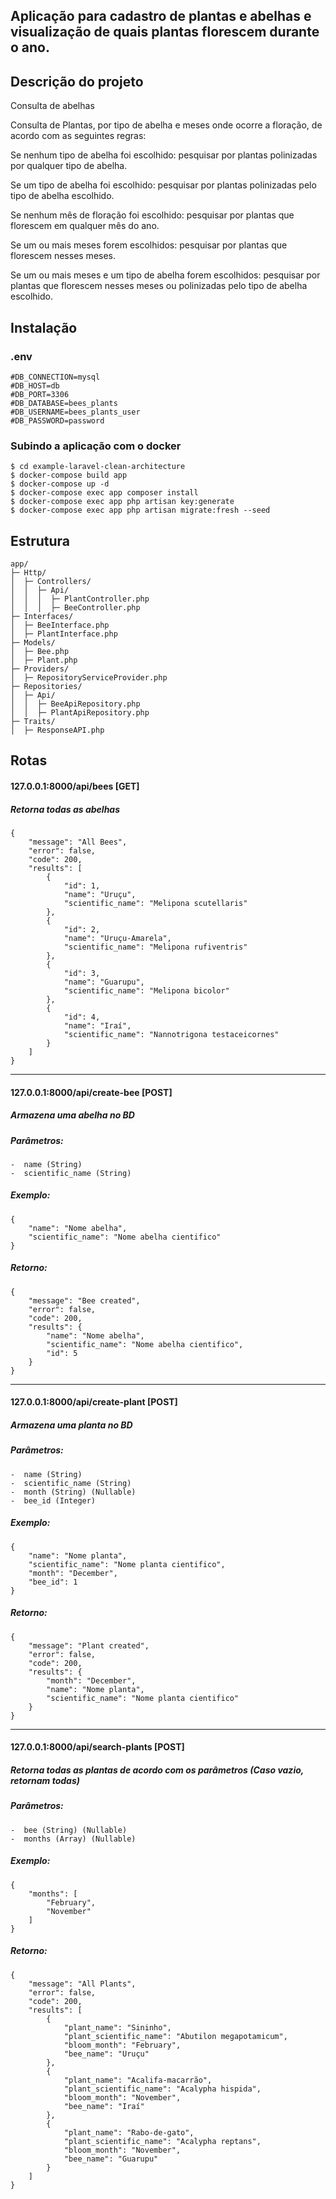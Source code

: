 ## Aplicação para cadastro de plantas e abelhas e visualização de quais plantas florescem durante o ano.

## Descrição do projeto

Consulta de abelhas

Consulta de Plantas, por tipo de abelha e meses onde ocorre a floração, de acordo com as seguintes regras:

Se nenhum tipo de abelha foi escolhido: pesquisar por plantas polinizadas por qualquer tipo de abelha.

Se um tipo de abelha foi escolhido: pesquisar por plantas polinizadas pelo tipo de abelha escolhido.

Se nenhum mês de floração foi escolhido: pesquisar por plantas que florescem em qualquer mês do ano.

Se um ou mais meses forem escolhidos: pesquisar por plantas que florescem nesses meses.

Se um ou mais meses e um tipo de abelha forem escolhidos: pesquisar por plantas que florescem nesses meses ou polinizadas pelo tipo de abelha escolhido.

## Instalação

### .env

```
#DB_CONNECTION=mysql
#DB_HOST=db
#DB_PORT=3306
#DB_DATABASE=bees_plants
#DB_USERNAME=bees_plants_user
#DB_PASSWORD=password
```

### Subindo a aplicação com o docker

```
$ cd example-laravel-clean-architecture
$ docker-compose build app
$ docker-compose up -d
$ docker-compose exec app composer install
$ docker-compose exec app php artisan key:generate
$ docker-compose exec app php artisan migrate:fresh --seed
```

## Estrutura

```
app/
├─ Http/
│  ├─ Controllers/
│  │  ├─ Api/
│  │  │  ├─ PlantController.php
│  │  │  ├─ BeeController.php
├─ Interfaces/
│  ├─ BeeInterface.php
│  ├─ PlantInterface.php
├─ Models/
│  ├─ Bee.php
│  ├─ Plant.php
├─ Providers/
│  ├─ RepositoryServiceProvider.php
├─ Repositories/
│  ├─ Api/
│  │  ├─ BeeApiRepository.php
│  │  ├─ PlantApiRepository.php
├─ Traits/
│  ├─ ResponseAPI.php

```

## Rotas

#### 127.0.0.1:8000/api/bees [GET]

##### Retorna todas as abelhas
```
{
    "message": "All Bees",
    "error": false,
    "code": 200,
    "results": [
        {
            "id": 1,
            "name": "Uruçu",
            "scientific_name": "Melipona scutellaris"
        },
        {
            "id": 2,
            "name": "Uruçu-Amarela",
            "scientific_name": "Melipona rufiventris"
        },
        {
            "id": 3,
            "name": "Guarupu",
            "scientific_name": "Melipona bicolor"
        },
        {
            "id": 4,
            "name": "Iraí",
            "scientific_name": "Nannotrigona testaceicornes"
        }
    ]
}
```

---

#### 127.0.0.1:8000/api/create-bee [POST]

##### Armazena uma abelha no BD

##### Parâmetros:
    -  name (String)
    -  scientific_name (String)

##### Exemplo:
```
{
    "name": "Nome abelha",
    "scientific_name": "Nome abelha cientifico"
}
```

##### Retorno:

```
{
    "message": "Bee created",
    "error": false,
    "code": 200,
    "results": {
        "name": "Nome abelha",
        "scientific_name": "Nome abelha cientifico",
        "id": 5
    }
}
```

---

#### 127.0.0.1:8000/api/create-plant [POST]

##### Armazena uma planta no BD

##### Parâmetros:
    -  name (String)
    -  scientific_name (String)
    -  month (String) (Nullable)
    -  bee_id (Integer)

##### Exemplo:
```
{
    "name": "Nome planta",
    "scientific_name": "Nome planta cientifico",
    "month": "December",
    "bee_id": 1
}
```

##### Retorno:

```
{
    "message": "Plant created",
    "error": false,
    "code": 200,
    "results": {
        "month": "December",
        "name": "Nome planta",
        "scientific_name": "Nome planta cientifico"
    }
}
```

---

#### 127.0.0.1:8000/api/search-plants [POST]

##### Retorna todas as plantas de acordo com os parâmetros (Caso vazio, retornam todas)

##### Parâmetros:
    -  bee (String) (Nullable)
    -  months (Array) (Nullable)

##### Exemplo:
```
{
    "months": [
        "February",
        "November"
    ]
}
```

##### Retorno:

```
{
    "message": "All Plants",
    "error": false,
    "code": 200,
    "results": [
        {
            "plant_name": "Sininho",
            "plant_scientific_name": "Abutilon megapotamicum",
            "bloom_month": "February",
            "bee_name": "Uruçu"
        },
        {
            "plant_name": "Acalifa-macarrão",
            "plant_scientific_name": "Acalypha hispida",
            "bloom_month": "November",
            "bee_name": "Iraí"
        },
        {
            "plant_name": "Rabo-de-gato",
            "plant_scientific_name": "Acalypha reptans",
            "bloom_month": "November",
            "bee_name": "Guarupu"
        }
    ]
}
```
